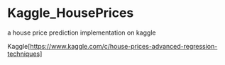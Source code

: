 # Kaggle_HousePrices
a house price prediction implementation on kaggle

Kaggle[https://www.kaggle.com/c/house-prices-advanced-regression-techniques]
